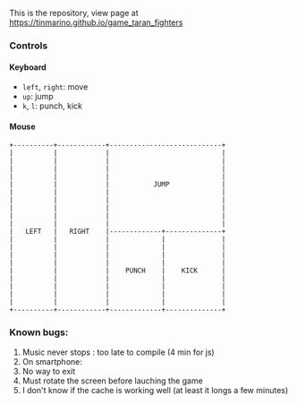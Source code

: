 

This is the repository, view page at https://tinmarino.github.io/game_taran_fighters

### Controls

#### Keyboard

* `left`, `right`: move
* `up`: jump
* `k`, `l`: punch, kick

#### Mouse

```
+----------+------------+----------------------------+
|          |            |                            |
|          |            |                            |
|          |            |                            |
|          |            |                            |
|          |            |           JUMP             |
|          |            |                            |
|          |            |                            |
|          |            |                            |
|          |            |                            |
|          |            |                            |
|   LEFT   |   RIGHT    |-------------+--------------+
|          |            |             |              |
|          |            |             |              |
|          |            |             |              |
|          |            |             |              |
|          |            |    PUNCH    |    KICK      |
|          |            |             |              |
|          |            |             |              |
|          |            |             |              |
|          |            |             |              |
+----------+------------+-------------+--------------+
```

### Known bugs:

1. Music never stops : too late to compile (4 min for js)
2. On smartphone:
  1. No way to exit
  2. Must rotate the screen before lauching the game
3. I don't know if the cache is working well (at least it longs a few minutes)
